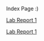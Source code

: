 Index Page :)

[Lab Report 1](lab-report-1-week-2.html)

[Lab Report 1](https://JZ567.github.io/cse15l-lab-reports2/lab-report-1-week-2.html)
